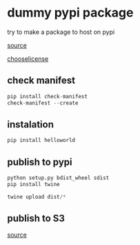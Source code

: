 # dummy pypi package

try to make a package to host on pypi

[source](https://www.youtube.com/watch?v=GIF3LaRqgXo)

[chooselicense](https://choosealicense.com/)

## check manifest

```python
pip install check-manifest
check-manifest --create
```

## instalation

```python
pip install helloworld
```

## publish to pypi

```python
python setup.py bdist_wheel sdist
pip install twine

twine upload dist/*
```

## publish to S3

[source](https://medium.com/november-five/setting-up-a-private-python-package-repository-on-amazon-s3-246290ac6c1e)

